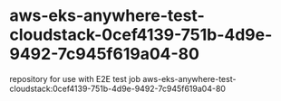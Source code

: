 # aws-eks-anywhere-test-cloudstack-0cef4139-751b-4d9e-9492-7c945f619a04-80
repository for use with E2E test job aws-eks-anywhere-test-cloudstack:0cef4139-751b-4d9e-9492-7c945f619a04-80
